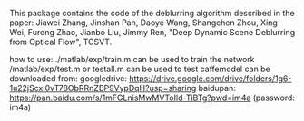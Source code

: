 This package contains the code of the deblurring algorithm described in the paper: 
Jiawei Zhang, Jinshan Pan, Daoye Wang, Shangchen Zhou, Xing Wei, Furong Zhao, Jianbo Liu, Jimmy Ren, "Deep Dynamic Scene Deblurring from Optical Flow", TCSVT. 

how to use:
./matlab/exp/train.m can be used to train the network
/matlab/exp/test.m or testall.m can be used to test
caffemodel can be downloaded from:
googledrive: https://drive.google.com/drive/folders/1g6-1u22jScxI0vT78ObRRnZBP9VypDqH?usp=sharing
baidupan: https://pan.baidu.com/s/1mFGLnisMwMVToIld-TiBTg?pwd=im4a (password: im4a)
